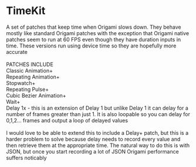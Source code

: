 # TimeKit
A set of patches that keep time when Origami slows down. 
They behave mostly like standard Origami patches with the exception that Origami native patches seem to run at 60 FPS even though they have duration inputs in time. These versions run using device time so they are hopefully more accurate
<br /><br />
PATCHES INCLUDE <br />
Classic Animation+ <br />
Repeating Animation+ <br />
Stopwatch+ <br />
Repeating Pulse+ <br />
Cubic Bezier Animation+ <br />
Wait+ <br />
Delay 1x - this is an extension of Delay 1 but unlike Delay 1 it can delay for a number of frames greater than just 1. It is also loopable so you can delay for 0,1,2... frames and output a loop of delayed values <br />
<br />
I would love to be able to extend this to include a Delay+ patch, but this is a harder problem to solve because delay needs to record every value and then retrieve them at the appropriate time. The natural way to do this is with JSON, but once you start recording a lot of JSON Origami performance suffers noticably
